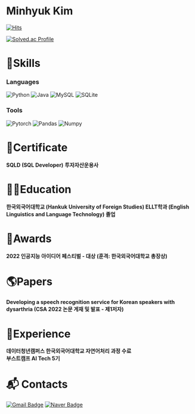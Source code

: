 # Minhyuk Kim
[![Hits](https://hits.seeyoufarm.com/api/count/incr/badge.svg?url=https%3A%2F%2Fgithub.com%2FTheTensor&count_bg=%23282D00&title_bg=%2307EC65&icon=&icon_color=%23E7E7E7&title=hits&edge_flat=false)](https://hits.seeyoufarm.com)

[![Solved.ac Profile](http://mazassumnida.wtf/api/v2/generate_badge?boj=mhkim0929)](https://solved.ac/mhkim0929/)

# 💪Skills
### Languages
![Python](https://img.shields.io/badge/Python-3776AB.svg?&style=for-the-badge&logo=Python&logoColor=white)
![Java](https://img.shields.io/badge/Java-007396.svg?&style=for-the-badge&logo=Java&logoColor=white)
![MySQL](https://img.shields.io/badge/MySQL-4479A1.svg?&style=for-the-badge&logo=MySQL&logoColor=white)
![SQLite](https://img.shields.io/badge/SQLite-003B57.svg?&style=for-the-badge&logo=SQLite&logoColor=white)
### Tools
![Pytorch](https://img.shields.io/badge/Pytorch-EE4C2C.svg?&style=for-the-badge&logo=Pytorch&logoColor=white)
![Pandas](https://img.shields.io/badge/Pandas-150458.svg?&style=for-the-badge&logo=Pandas&logoColor=white)
![Numpy](https://img.shields.io/badge/Numpy-013243.svg?&style=for-the-badge&logo=Numpy&logoColor=white)
# 📃Certificate
**SQLD (SQL Developer)**
**투자자산운용사**
# 👨‍🎓Education
**한국외국어대학교 (Hankuk University of Foreign Studies) ELLT학과 (English Linguistics and Language Technology) 졸업**
# 🥇Awards
**2022 인공지능 아이디어 페스티벌 - 대상 (훈격: 한국외국어대학교 총장상)**
# 🌎Papers
**Developing a speech recognition service for Korean speakers with dysarthria (CSA 2022 논문 게재 및 발표 - 제1저자)**
# 🤩Experience
**데이터청년캠퍼스 한국외국어대학교 자연어처리 과정 수료**  
**부스트캠프 AI Tech 5기**
# :mailbox_with_mail: Contacts
[![Gmail Badge](https://img.shields.io/badge/Gmail-d14836?style=flat-square&logo=Gmail&logoColor=white&link=mailto:mhkim092929@gmail.com)](mailto:mhkim092929@gmail.com)
[![Naver Badge](https://img.shields.io/badge/Naver-03C75A?style=flat-square&logo=Naver&logoColor=white&link=mailto:mhkim0929@naver.com)](mailto:mhkim0929@naver.com)
